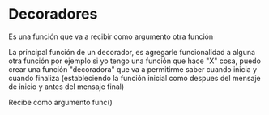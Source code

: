 # Decoradores

Es una función que va a recibir como argumento otra función 

La principal función de un decorador, es agregarle funcionalidad a alguna otra función
por ejemplo si yo tengo una función que hace "X" cosa, puedo crear una función "decoradora" que va a permitirme saber cuando inicia y cuando finaliza (estableciendo la función inicial como  despues del mensaje de inicio y antes del mensaje final)

Recibe como argumento func()